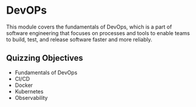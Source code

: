 # DevOPs

This module covers the fundamentals of DevOps, which is a part of software engineering that focuses on processes and tools to enable teams to build, test, and release software faster and more reliably.

## Quizzing Objectives

- Fundamentals of DevOps
- CI/CD
- Docker
- Kubernetes
- Observability
